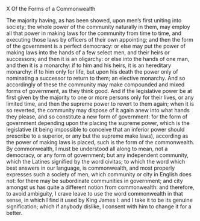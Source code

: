 X
Of the Forms of a Commonwealth

The majority having, as has been showed, upon men’s first uniting into society; the whole power of the community naturally in them, may employ all that power in making laws for the community from time to time, and executing those laws by officers of their own appointing; and then the form of the government is a perfect democracy: or else may put the power of making laws into the hands of a few select men, and their heirs or successors; and then it is an oligarchy: or else into the hands of one man, and then it is a monarchy: if to him and his heirs, it is an hereditary monarchy: if to him only for life, but upon his death the power only of nominating a successor to return to them; an elective monarchy. And so accordingly of these the community may make compounded and mixed forms of government, as they think good. And if the legislative power be at first given by the majority to one or more persons only for their lives, or any limited time, and then the supreme power to revert to them again; when it is so reverted, the community may dispose of it again anew into what hands they please, and so constitute a new form of government: for the form of government depending upon the placing the supreme power, which is the legislative (it being impossible to conceive that an inferior power should prescribe to a superior, or any but the supreme make laws), according as the power of making laws is placed, such is the form of the commonwealth.
By commonwealth, I must be understood all along to mean, not a democracy, or any form of government; but any independent community, which the Latines signified by the word civitas; to which the word which best answers in our language, is commonwealth, and most properly expresses such a society of men, which community or city in English does not: for there may be subordinate communities in government; and city amongst us has quite a different notion from commonwealth: and therefore, to avoid ambiguity, I crave leave to use the word commonwealth in that sense, in which I find it used by King James I: and I take it to be its genuine signification; which if anybody dislike, I consent with him to change it for a better.